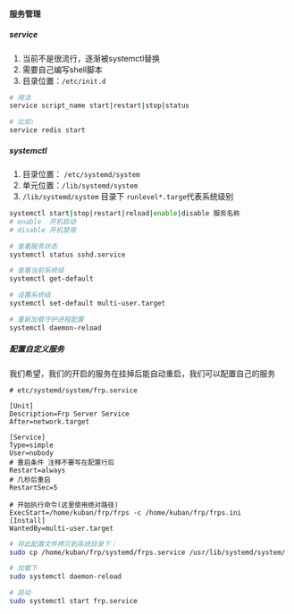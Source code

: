 #### 服务管理

##### service
1. 当前不是很流行，逐渐被systemctl替换
2. 需要自己编写shell脚本
3. 目录位置：`/etc/init.d`

```bash
# 用法
service script_name start|restart|stop|status 

# 比如:
service redis start 
```

##### systemctl
1. 目录位置： `/etc/systemd/system`
2. 单元位置：`/lib/systemd/system`
3. `/lib/systemd/system` 目录下 `runlevel*.targe`代表系统级别


```bash
systemctl start|stop|restart|reload|enable|disable 服务名称
# enable  开机启动
# disable 开机禁用

# 查看服务状态
systemctl status sshd.service

# 查看当前系统级
systemctl get-default

# 设置系统级
systemctl set-default multi-user.target

# 重新加载守护进程配置
systemctl daemon-reload
```

##### 配置自定义服务
我们希望，我们的开启的服务在挂掉后能自动重启，我们可以配置自己的服务

```shell
# etc/systemd/system/frp.service

[Unit]
Description=Frp Server Service
After=network.target

[Service]
Type=simple
User=nobody
# 重启条件 注释不要写在配置行后
Restart=always
# 几秒后重启
RestartSec=5

# 开始执行命令(这里使用绝对路径)
ExecStart=/home/kuban/frp/frps -c /home/kuban/frp/frps.ini
[Install]
WantedBy=multi-user.target
```

```bash
# 将此配置文件拷贝到系统目录下：
sudo cp /home/kuban/frp/systemd/frps.service /usr/lib/systemd/system/

# 加载下
sudo systemctl daemon-reload

# 启动
sudo systemctl start frp.service
```






